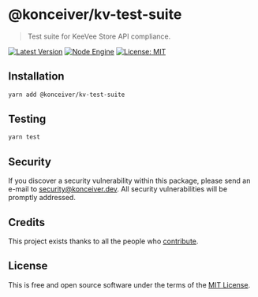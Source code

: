 # @konceiver/kv-test-suite

> Test suite for KeeVee Store API compliance.

[![Latest Version](https://badgen.now.sh/npm/v/@konceiver/kv-test-suite)](https://www.npmjs.com/package/@konceiver/kv-test-suite)
[![Node Engine](https://badgen.now.sh/npm/node/@konceiver/kv-test-suite)](https://www.npmjs.com/package/@konceiver/kv-test-suite)
[![License: MIT](https://badgen.now.sh/badge/license/MIT/green)](./LICENSE)

## Installation

```bash
yarn add @konceiver/kv-test-suite
```

## Testing

```bash
yarn test
```

## Security

If you discover a security vulnerability within this package, please send an e-mail to security@konceiver.dev. All security vulnerabilities will be promptly addressed.

## Credits

This project exists thanks to all the people who [contribute](../../contributors).

## License

This is free and open source software under the terms of the [MIT License](./LICENSE).
